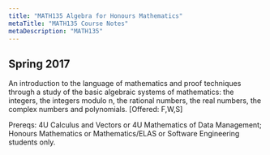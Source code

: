 ```yaml
---
title: "MATH135 Algebra for Honours Mathematics"
metaTitle: "MATH135 Course Notes"
metaDescription: "MATH135"
---
```

 Spring 2017
---
An introduction to the language of mathematics and proof techniques through a study of the basic algebraic systems of mathematics: the integers, the integers modulo n, the rational numbers, the real numbers, the complex numbers and polynomials. [Offered: F,W,S]

Prereqs: 4U Calculus and Vectors or 4U Mathematics of Data Management; Honours Mathematics or Mathematics/ELAS or Software Engineering students only.